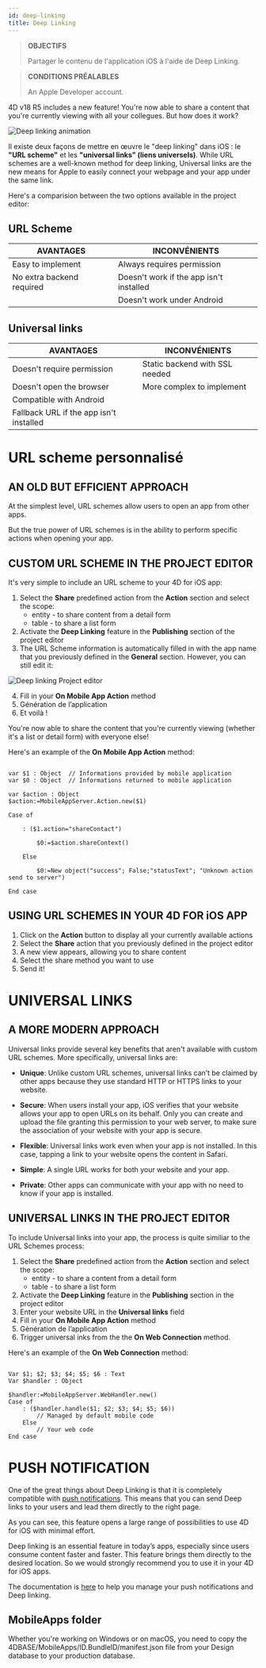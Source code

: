 ```yaml
---
id: deep-linking
title: Deep Linking
---
```


> **OBJECTIFS**
> 
> Partager le contenu de l'application iOS à l'aide de Deep Linking.

> **CONDITIONS PRÉALABLES**
> 
> An Apple Developer account.

4D v18 R5 includes a new feature! You're now able to share a content that you're currently viewing with all your collegues. But how does it work?

![Deep linking animation](assets/en/deeplinking/4d-for-ios-deeplinking.gif)

Il existe deux façons de mettre en œuvre le "deep linking" dans iOS : le **"URL scheme"** et les **"universal links" (liens universels)**. While URL schemes are a well-known method for deep linking, Universal links are the new means for Apple to easily connect your webpage and your app under the same link.

Here's a comparision between the two options available in the project editor:

## URL Scheme

| AVANTAGES                 | INCONVÉNIENTS                           |
| ------------------------- | --------------------------------------- |
| Easy to implement         | Always requires permission              |
| No extra backend required | Doesn't work if the app isn't installed |
|                           | Doesn't work under Android              |

## Universal links

| AVANTAGES                               | INCONVÉNIENTS                  |
| --------------------------------------- | ------------------------------ |
| Doesn't require permission              | Static backend with SSL needed |
| Doesn't open the browser                | More complex to implement      |
| Compatible with Android                 |                                |
| Fallback URL if the app isn't installed |                                |

# URL scheme personnalisé

## AN OLD BUT EFFICIENT APPROACH

At the simplest level, URL schemes allow users to open an app from other apps.

But the true power of URL schemes is in the ability to perform specific actions when opening your app.

## CUSTOM URL SCHEME IN THE PROJECT EDITOR

It's very simple to include an URL scheme to your 4D for iOS app:

1. Select the **Share** predefined action from the **Action** section and select the scope:
    *   entity - to share content from a detail form
    *   table - to share a list form
2. Activate the **Deep Linking** feature in the **Publishing** section of the project editor
3. The URL Scheme information is automatically filled in with the app name that you previously defined in the **General** section. However, you can still edit it:

![Deep linking Project editor](assets/en/deeplinking/deep-linking-project-editor-publishing-section.png)

4. Fill in your **On Mobile App Action** method
5. Génération de l’application
6. Et voilà !

You're now able to share the content that you're currently viewing (whether it's a list or detail form) with everyone else!

Here's an example of the **On Mobile App Action** method:

```4d

var $1 : Object  // Informations provided by mobile application
var $0 : Object  // Informations returned to mobile application

var $action : Object
$action:=MobileAppServer.Action.new($1)

Case of 

    : ($1.action="shareContact")

        $0:=$action.shareContext()

    Else 

        $0:=New object("success"; False;"statusText"; "Unknown action send to server")

End case 

```

## USING URL SCHEMES IN YOUR 4D FOR iOS APP

1. Click on the **Action** button to display all your currently available actions
2. Select the **Share** action that you previously defined in the project editor
3. A new view appears, allowing you to share content
4. Select the share method you want to use
5. Send it!

# UNIVERSAL LINKS

## A MORE MODERN APPROACH

Universal links provide several key benefits that aren't available with custom URL schemes. More specifically, universal links are:

* **Unique**: Unlike custom URL schemes, universal links can’t be claimed by other apps because they use standard HTTP or HTTPS links to your website.

* **Secure**: When users install your app, iOS verifies that your website allows your app to open URLs on its behalf. Only you can create and upload the file granting this permission to your web server, to make sure the association of your website with your app is secure.

* **Flexible**: Universal links work even when your app is not installed. In this case, tapping a link to your website opens the content in Safari.

* **Simple**: A single URL works for both your website and your app.

* **Private**: Other apps can communicate with your app with no need to know if your app is installed.

## UNIVERSAL LINKS IN THE PROJECT EDITOR

To include Universal links into your app, the process is quite similiar to the URL Schemes process:

1. Select the **Share** predefined action from the **Action** section and select the scope:
    *   entity - to share a content from a detail form
    *   table - to share a list form
2. Activate the **Deep Linking** feature in the **Publishing** section in the project editor
3. Enter your website URL in the **Universal links** field
4. Fill in your **On Mobile App Action** method
5. Génération de l’application
6. Trigger universal inks from the the **On Web Connection** method.

Here's an example of the **On Web Connection** method:

```4d

Var $1; $2; $3; $4; $5; $6 : Text
Var $handler : Object

$handler:=MobileAppServer.WebHandler.new()
Case of
    : ($handler.handle($1; $2; $3; $4; $5; $6))
        // Managed by default mobile code
    Else
        // Your web code
End case

```


# PUSH NOTIFICATION

One of the great things about Deep Linking is that it is completely compatible with [push notifications](push-notification.html). This means that you can send Deep links to your users and lead them directly to the right page.

As you can see, this feature opens a large range of possibilities to use 4D for iOS with minimal effort.

Deep linking is an essential feature in today’s apps, especially since users consume content faster and faster. This feature brings them directly to the desired location. So we would strongly recommend you to use it in your 4D for iOS apps.

The documentation is [here](https://github.com/4d-for-ios/4D-Mobile-App-Server/blob/18R4/Documentation/Classes/PushNotification.md) to help you manage your push notifications and Deep linking.

## MobileApps folder

Whether you're working on Windows or on macOS, you need to copy the 4DBASE/MobileApps/ID.BundleID/manifest.json file from your Design database to your production database.  




